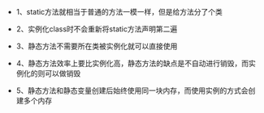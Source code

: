 * 1、static方法就相当于普通的方法一模一样，但是给方法分了个类

* 2、实例化class时不会重新将static方法声明第二遍

* 3、静态方法不需要所在类被实例化就可以直接使用

* 4、静态方法效率上要比实例化高，静态方法的缺点是不自动进行销毁，而实例化的则可以做销毁

* 5、静态方法和静态变量创建后始终使用同一块内存，而使用实例的方式会创建多个内存
